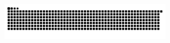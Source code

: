 

<div align="center">
 <img src="https://raw.githubusercontent.com/Igor0Santana/Igor0Santana/output/github-contribution-grid-snake-dark.svg?palette=github-dark" alt="snake">
</div>
